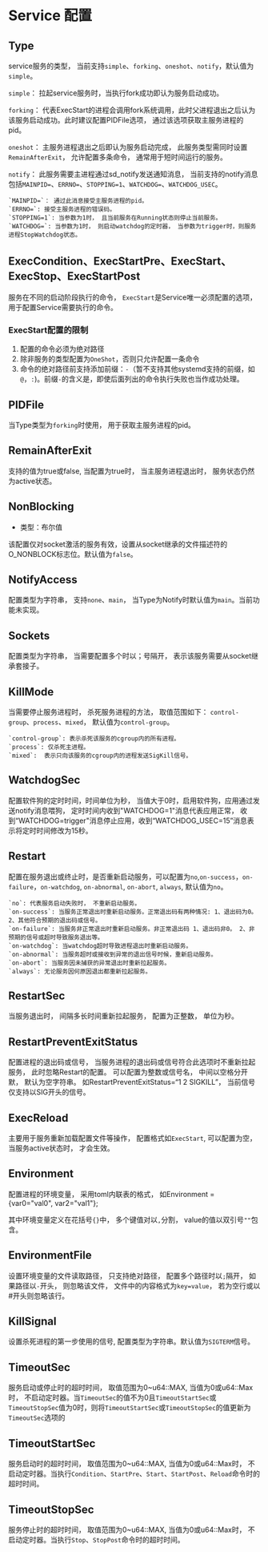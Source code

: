 # Service 配置


## Type

service服务的类型， 当前支持`simple`、`forking`、`oneshot`、`notify`，默认值为`simple`。

`simple`： 拉起service服务时，当执行fork成功即认为服务启动成功。

`forking`： 代表ExecStart的进程会调用fork系统调用，此时父进程退出之后认为该服务启动成功。此时建议配置PIDFile选项， 通过该选项获取主服务进程的pid。

`oneshot`： 主服务进程退出之后即认为服务启动完成， 此服务类型需同时设置`RemainAfterExit`， 允许配置多条命令， 通常用于短时间运行的服务。

`notify`： 此服务需要主进程通过sd_notify发送通知消息， 当前支持的notify消息包括`MAINPID=`、`ERRNO=`、`STOPPING=1`、`WATCHDOG=`、`WATCHDOG_USEC`。

    `MAINPID=`： 通过此消息接受主服务进程的pid。
    `ERRNO=`: 接受主服务进程的错误码。
    `STOPPING=1`: 当参数为1时， 且当前服务在Running状态则停止当前服务。
    `WATCHDOG=`: 当参数为1时， 则启动watchdog的定时器， 当参数为trigger时，则服务进程StopWatchdog状态。


## ExecCondition、ExecStartPre、ExecStart、ExecStop、ExecStartPost

服务在不同的启动阶段执行的命令， `ExecStart`是Service唯一必须配置的选项，用于配置Service需要执行的命令。

### ExecStart配置的限制

1. 配置的命令必须为绝对路径
2. 除非服务的类型配置为`OneShot`，否则只允许配置一条命令
3. 命令的绝对路径前支持添加前缀：`-`（暂不支持其他systemd支持的前缀，如`@`，`:`)。前缀`-`的含义是，即使后面列出的命令执行失败也当作成功处理。

## PIDFile

当Type类型为`forking`时使用， 用于获取主服务进程的pid。

## RemainAfterExit

支持的值为true或false, 当配置为true时， 当主服务进程退出时， 服务状态仍然为active状态。

## NonBlocking

* 类型：布尔值

该配置仅对socket激活的服务有效，设置从socket继承的文件描述符的O_NONBLOCK标志位。默认值为`false`。

## NotifyAccess

配置类型为字符串， 支持`none`、`main`， 当Type为Notify时默认值为`main`。当前功能未实现。

## Sockets

配置类型为字符串， 当需要配置多个时以；号隔开， 表示该服务需要从socket继承套接子。

## KillMode

当需要停止服务进程时， 杀死服务进程的方法， 取值范围如下： `control-group`、`process`、`mixed`， 默认值为`control-group`。

    `control-group`: 表示杀死该服务的cgroup内的所有进程。
    `process`: 仅杀死主进程。
    `mixed`:  表示只向该服务的cgroup内的进程发送SigKill信号。

## WatchdogSec

配置软件狗的定时时间，时间单位为秒， 当值大于0时，启用软件狗，应用通过发送notify消息喂狗， 定时时间内收到"WATCHDOG=1"消息代表应用正常， 收到“WATCHDOG=trigger"消息停止应用，收到“WATCHDOG_USEC=15”消息表示将定时时间修改为15秒。

## Restart

配置在服务退出或终止时，是否重新启动服务，可以配置为`no`,`on-success`，`on-failure`，`on-watchdog`, `on-abnormal`, `on-abort`, `always`, 默认值为`no`。

    `no`: 代表服务启动失败时， 不重新启动服务。
    `on-success`: 当服务正常退出时重新启动服务。正常退出码有两种情况: 1、退出码为0。 2、其他符合预期的退出码或信号。
    `on-failure`: 当服务非正常退出时重新启动服务。非正常退出码 1、退出码非0。 2、非预期的信号或超时导致服务退出等。
    `on-watchdog`: 当watchdog超时导致进程退出时重新启动服务。
    `on-abnormal`: 当服务超时或接收到异常的退出信号时候，重新启动服务。
    `on-abort`: 当服务因未捕获的异常退出时重新拉起服务。
    `always`: 无论服务因何原因退出都重新拉起服务。

## RestartSec

当服务退出时， 间隔多长时间重新拉起服务， 配置为正整数， 单位为秒。

## RestartPreventExitStatus

配置进程的退出码或信号， 当服务进程的退出码或信号符合此选项时不重新拉起服务， 此时忽略Restart的配置。 可以配置为整数或信号名， 中间以空格分开默， 默认为空字符串。
如RestartPreventExitStatus=“1 2 SIGKILL”， 当前信号仅支持以SIG开头的信号。

## ExecReload

主要用于服务重新加载配置文件等操作， 配置格式如`ExecStart`, 可以配置为空， 当服务active状态时， 才会生效。

## Environment

配置进程的环境变量， 采用toml内联表的格式， 如Environment = {var0="val0", var2="val1"};

其中环境变量定义在花括号`{}`中， 多个键值对以`,`分割， value的值以双引号`""`包含。

## EnvironmentFile

设置环境变量的文件读取路径， 只支持绝对路径， 配置多个路径时以`;`隔开， 如果路径以`-`开头， 则忽略该文件， 文件中的内容格式为`key=value`， 若为空行或以#开头则忽略该行。

## KillSignal

设置杀死进程的第一步使用的信号, 配置类型为字符串。默认值为`SIGTERM`信号。

## TimeoutSec

服务启动或停止时的超时时间， 取值范围为0~u64::MAX, 当值为0或u64::Max时， 不启动定时器。当`TimeoutSec`的值不为0且`TimeoutStartSec`或`TimeoutStopSec`值为0时，则将`TimeoutStartSec`或`TimeoutStopSec`的值更新为`TimeoutSec`选项的

## TimeoutStartSec

服务启动时的超时时间， 取值范围为0~u64::MAX, 当值为0或u64::Max时， 不启动定时器。当执行`Condition`、`StartPre`、`Start`、`StartPost`、`Reload`命令时的超时时间。

## TimeoutStopSec

服务停止时的超时时间， 取值范围为0~u64::MAX, 当值为0或u64::Max时， 不启动定时器。当执行`Stop`、`StopPost`命令时的超时时间。
